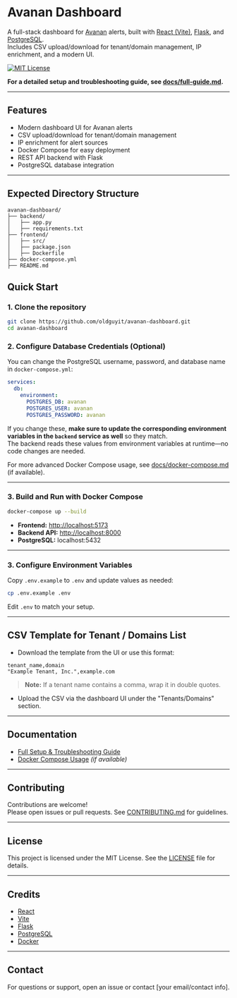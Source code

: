 # Avanan Dashboard

A full-stack dashboard for [Avanan](https://www.avanan.com/) alerts, built with [React (Vite)](https://vitejs.dev/), [Flask](https://flask.palletsprojects.com/), and [PostgreSQL](https://www.postgresql.org/).  
Includes CSV upload/download for tenant/domain management, IP enrichment, and a modern UI.

[![MIT License](https://img.shields.io/badge/license-MIT-green.svg)](LICENSE)

**For a detailed setup and troubleshooting guide, see [docs/full-guide.md](docs/full-guide.md).**

---

## Features

- Modern dashboard UI for Avanan alerts
- CSV upload/download for tenant/domain management
- IP enrichment for alert sources
- Docker Compose for easy deployment
- REST API backend with Flask
- PostgreSQL database integration

---

## Expected Directory Structure

```
avanan-dashboard/
├── backend/
│   ├── app.py
│   ├── requirements.txt
├── frontend/
│   ├── src/
│   ├── package.json
│   ├── Dockerfile
├── docker-compose.yml
├── README.md
```

## Quick Start

### 1. Clone the repository

```sh
git clone https://github.com/oldguyit/avanan-dashboard.git
cd avanan-dashboard
```

### 2. Configure Database Credentials (Optional)

You can change the PostgreSQL username, password, and database name in `docker-compose.yml`:

```yaml
services:
  db:
    environment:
      POSTGRES_DB: avanan
      POSTGRES_USER: avanan
      POSTGRES_PASSWORD: avanan
```

If you change these, **make sure to update the corresponding environment variables in the `backend` service as well** so they match.  
The backend reads these values from environment variables at runtime—no code changes are needed.

For more advanced Docker Compose usage, see [docs/docker-compose.md](docs/docker-compose.md) (if available).

---

### 3. Build and Run with Docker Compose

```sh
docker-compose up --build
```

- **Frontend:** [http://localhost:5173](http://localhost:5173)
- **Backend API:** [http://localhost:8000](http://localhost:8000)
- **PostgreSQL:** localhost:5432

---

### 3. Configure Environment Variables

Copy `.env.example` to `.env` and update values as needed:

```sh
cp .env.example .env
```

Edit `.env` to match your setup.

---

## CSV Template for Tenant / Domains List

- Download the template from the UI or use this format:

```csv
tenant_name,domain
"Example Tenant, Inc.",example.com
```

> **Note:** If a tenant name contains a comma, wrap it in double quotes.

- Upload the CSV via the dashboard UI under the "Tenants/Domains" section.

---

## Documentation

- [Full Setup & Troubleshooting Guide](docs/full-guide.md)
- [Docker Compose Usage](docs/docker-compose.md) *(if available)*

---

## Contributing

Contributions are welcome!  
Please open issues or pull requests. See [CONTRIBUTING.md](CONTRIBUTING.md) for guidelines.

---

## License

This project is licensed under the MIT License. See the [LICENSE](LICENSE) file for details.

---

## Credits

- [React](https://react.dev/)
- [Vite](https://vitejs.dev/)
- [Flask](https://flask.palletsprojects.com/)
- [PostgreSQL](https://www.postgresql.org/)
- [Docker](https://www.docker.com/)

---

## Contact

For questions or support, open an issue or contact [your email/contact info].
